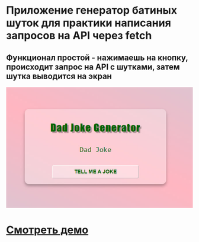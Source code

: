 # Приложение генератор батиных шуток для практики написания запросов на API через fetch

## Функционал простой - нажимаешь на кнопку, происходит запрос на API с шутками, затем шутка выводится на экран

![Website Pic](/readmeImg.jpg)

# [Смотреть демо](https://dad-jokes-generator-dun.vercel.app/)
